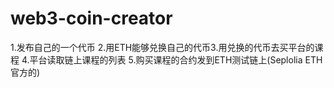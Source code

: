 # web3-coin-creator
1.发布自己的一个代币  2.用ETH能够兑换自己的代币3.用兑换的代币去买平台的课程 4.平台读取链上课程的列表 5.购买课程的合约发到ETH测试链上(Seplolia ETH官方的)
